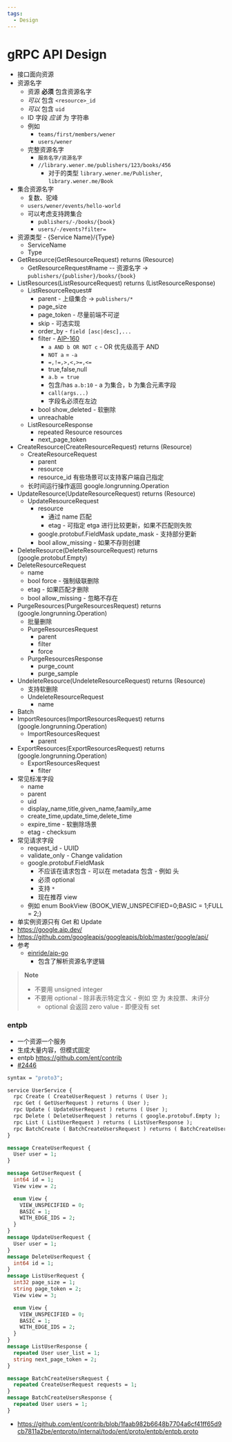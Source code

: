 ```yaml
---
tags:
  - Design
---
```


# gRPC API Design

- 接口面向资源
- 资源名字
  - 资源 **必须** 包含资源名字
  - _可以_ 包含 `<resource>_id`
  - _可以_ 包含 `uid`
  - ID 字段 _应该_ 为 字符串
  - 例如
    - `teams/first/members/wener`
    - `users/wener`
  - 完整资源名字
    - `服务名字/资源名字`
    - `//library.wener.me/publishers/123/books/456`
      - 对于的类型 `library.wener.me/Publisher`, `library.wener.me/Book`
- 集合资源名字
  - 复数、驼峰
  - `users/wener/events/hello-world`
  - 可以考虑支持跨集合
    - `publishers/-/books/{book}`
    - `users/-/events?filter=`
- 资源类型 - {Service Name}/{Type}
  - ServiceName
  - Type
- GetResource(GetResourceRequest) returns (Resource)
  - GetResourceRequest#name -- 资源名字 -> `publishers/{publisher}/books/{book}`
- ListResources(ListResourceRequest) returns (ListResourceResponse)
  - ListResourceRequest#
    - parent - 上级集合 -> `publishers/*`
    - page_size
    - page_token - 尽量前端不可逆
    - skip - 可选实现
    - order_by - `field [asc|desc],...`
    - filter - [AIP-160](https://google.aip.dev/160)
      - `a AND b OR NOT c` - OR 优先级高于 AND
      - `NOT a` = `-a`
      - `=,!=,>,<,>=,<=`
      - true,false,null
      - `a.b = true`
      - 包含/has `a.b:10` - a 为集合，b 为集合元素字段
      - `call(args...)`
      - 字段名必须在左边
    - bool show_deleted - 软删除
    - unreachable
  - ListResourceResponse
    - repeated Resource resources
    - next_page_token
- CreateResource(CreateResourceRequest) returns (Resource)
  - CreateResourceRequest
    - parent
    - resource
    - resource_id 有些场景可以支持客户端自己指定
  - 长时间运行操作返回 google.longrunning.Operation
- UpdateResource(UpdateResourceRequest) returns (Resource)
  - UpdateResourceRequest
    - resource
      - 通过 name 匹配
      - etag - 可指定 etga 进行比较更新，如果不匹配则失败
    - google.protobuf.FieldMask update_mask - 支持部分更新
    - bool allow_missing - 如果不存则创建
- DeleteResource(DeleteResourceRequest) returns (google.protobuf.Empty)
- DeleteResourceRequest
  - name
  - bool force - 强制级联删除
  - etag - 如果匹配才删除
  - bool allow_missing - 忽略不存在
- PurgeResources(PurgeResourcesRequest) returns (google.longrunning.Operation)
  - 批量删除
  - PurgeResourcesRequest
    - parent
    - filter
    - force
  - PurgeResourcesResponse
    - purge_count
    - purge_sample
- UndeleteResource(UndeleteResourceRequest) returns (Resource)
  - 支持软删除
  - UndeleteResourceRequest
    - name
- Batch
- ImportResources(ImportResourcesRequest) returns (google.longrunning.Operation)
  - ImportResourcesRequest
    - parent
- ExportResources(ExportResourcesRequest) returns (google.longrunning.Operation)
  - ExportResourcesRequest
    - filter
- 常见标准字段
  - name
  - parent
  - uid
  - display_name,title,given_name,faamily_ame
  - create_time,update_time,delete_time
  - expire_time - 软删除场景
  - etag - checksum
- 常见请求字段
  - request_id - UUID
  - validate_only - Change validation
  - google.protobuf.FieldMask
    - 不应该在请求包含 - 可以在 metadata 包含 - 例如 头
    - 必须 optional
    - 支持 `*`
    - 现在推荐 view
  - 例如 enum BookView {BOOK_VIEW_UNSPECIFIED=0;BASIC = 1;FULL = 2;}
- 单实例资源只有 Get 和 Update
- https://google.aip.dev/
- https://github.com/googleapis/googleapis/blob/master/google/api/
- 参考
  - [einride/aip-go](https://github.com/einride/aip-go)
    - 包含了解析资源名字逻辑

> **Note**
>
> - 不要用 unsigned integer
> - 不要用 optional - 除非表示特定含义 - 例如 空 为 未投票、未评分
>   - optional 会返回 zero value - 即便没有 set

### entpb

- 一个资源一个服务
- 生成大量内容，但模式固定
- entpb https://github.com/ent/contrib
- [#2446](https://github.com/ent/ent/issues/2446)

```proto
syntax = "proto3";

service UserService {
  rpc Create ( CreateUserRequest ) returns ( User );
  rpc Get ( GetUserRequest ) returns ( User );
  rpc Update ( UpdateUserRequest ) returns ( User );
  rpc Delete ( DeleteUserRequest ) returns ( google.protobuf.Empty );
  rpc List ( ListUserRequest ) returns ( ListUserResponse );
  rpc BatchCreate ( BatchCreateUsersRequest ) returns ( BatchCreateUsersResponse );
}

message CreateUserRequest {
  User user = 1;
}

message GetUserRequest {
  int64 id = 1;
  View view = 2;

  enum View {
    VIEW_UNSPECIFIED = 0;
    BASIC = 1;
    WITH_EDGE_IDS = 2;
  }
}
message UpdateUserRequest {
  User user = 1;
}
message DeleteUserRequest {
  int64 id = 1;
}
message ListUserRequest {
  int32 page_size = 1;
  string page_token = 2;
  View view = 3;

  enum View {
    VIEW_UNSPECIFIED = 0;
    BASIC = 1;
    WITH_EDGE_IDS = 2;
  }
}
message ListUserResponse {
  repeated User user_list = 1;
  string next_page_token = 2;
}

message BatchCreateUsersRequest {
  repeated CreateUserRequest requests = 1;
}
message BatchCreateUsersResponse {
  repeated User users = 1;
}
```

- https://github.com/ent/contrib/blob/1faab982b6648b7704a6cf41ff65d9cb7811a2be/entproto/internal/todo/ent/proto/entpb/entpb.proto
